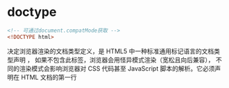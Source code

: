 # doctype

```html
<!-- 可通过document.compatMode获取 -->
<!DOCTYPE html>
```

决定浏览器渲染的文档类型定义，是 HTML5 中一种标准通用标记语言的文档类型声明 ，
如果不包含此标签，浏览器会用怪异模式渲染（宽松且向后兼容），
不同的渲染模式会影响浏览器对 CSS 代码甚⾄ JavaScript 脚本的解析。它必须声明在 HTML ⽂档的第⼀⾏
